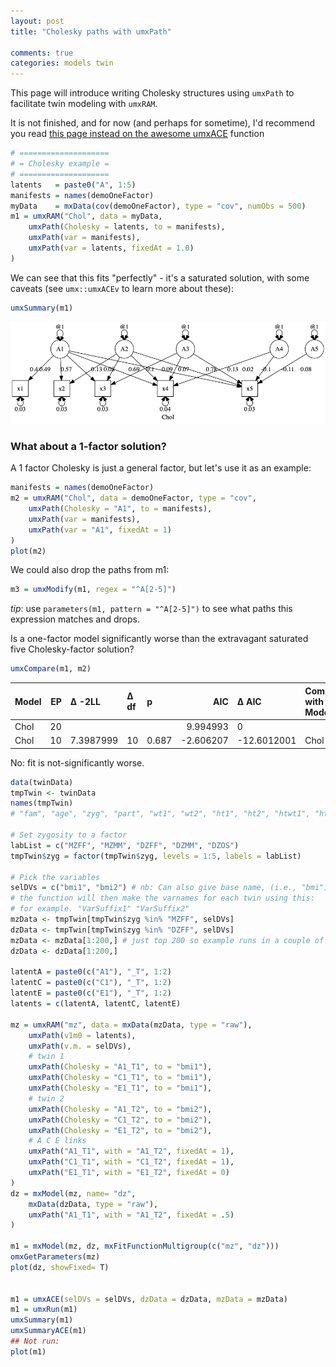 ```yaml
---
layout: post
title: "Cholesky paths with umxPath"

comments: true
categories: models twin
---
```


<style>
img{
	float: none;
}
</style>

This page will introduce writing Cholesky structures using `umxPath` to facilitate twin modeling with `umxRAM`.

It is not finished, and for now (and perhaps for sometime), I'd recommend you read [this page instead on the awesome umxACE](/models/twin/1980/06/10/twin-umxACE.html) function

```r
# ====================
# = Cholesky example =
# ====================
latents   = paste0("A", 1:5)
manifests = names(demoOneFactor)
myData    = mxData(cov(demoOneFactor), type = "cov", numObs = 500)
m1 = umxRAM("Chol", data = myData,
	umxPath(Cholesky = latents, to = manifests),
	umxPath(var = manifests),
	umxPath(var = latents, fixedAt = 1.0)
)
```

We can see that this fits "perfectly" - it's a saturated solution, with some caveats (see `umx::umxACEv` to learn more about these):

```r
umxSummary(m1)

```

![Chol model](/media/umxPath/Chol.png)


### What about a 1-factor solution?

A 1 factor Cholesky is just a general factor, but let's use it as an example:

```r
manifests = names(demoOneFactor)
m2 = umxRAM("Chol", data = demoOneFactor, type = "cov",
	umxPath(Cholesky = "A1", to = manifests),
	umxPath(var = manifests),
	umxPath(var = "A1", fixedAt = 1)
)
plot(m2)

```

We could also drop the paths from m1:

```r
m3 = umxModify(m1, regex = "^A[2-5]")

```

*tip*: use `parameters(m1, pattern = "^A[2-5]")` to see what paths this expression matches and drops.

Is a one-factor model significantly worse than the extravagant saturated five Cholesky-factor solution?

```r
umxCompare(m1, m2)
```

|Model | EP|Δ -2LL    |Δ df |p     |       AIC|Δ AIC       |Compare with Model |
|:-----|--:|:---------|:----|:-----|---------:|:-----------|:------------------|
|Chol  | 20|          |     |      |  9.994993|0           |                   |
|Chol  | 10|7.3987999 |10   |0.687 | -2.606207|-12.6012001 |Chol               |

No: fit is not-significantly worse.




```r
data(twinData)
tmpTwin <- twinData
names(tmpTwin)
# "fam", "age", "zyg", "part", "wt1", "wt2", "ht1", "ht2", "htwt1", "htwt2", "bmi1", "bmi2"

# Set zygosity to a factor
labList = c("MZFF", "MZMM", "DZFF", "DZMM", "DZOS")
tmpTwin$zyg = factor(tmpTwin$zyg, levels = 1:5, labels = labList)

# Pick the variables
selDVs = c("bmi1", "bmi2") # nb: Can also give base name, (i.e., "bmi") AND set suffix.
# the function will then make the varnames for each twin using this:
# for example. "VarSuffix1" "VarSuffix2"
mzData <- tmpTwin[tmpTwin$zyg %in% "MZFF", selDVs]
dzData <- tmpTwin[tmpTwin$zyg %in% "DZFF", selDVs]
mzData <- mzData[1:200,] # just top 200 so example runs in a couple of secs
dzData <- dzData[1:200,]

latentA = paste0(c("A1"), "_T", 1:2)
latentC = paste0(c("C1"), "_T", 1:2)
latentE = paste0(c("E1"), "_T", 1:2)
latents = c(latentA, latentC, latentE)

mz = umxRAM("mz", data = mxData(mzData, type = "raw"),
	umxPath(v1m0 = latents),
	umxPath(v.m. = selDVs),
	# twin 1
	umxPath(Cholesky = "A1_T1", to = "bmi1"),
	umxPath(Cholesky = "C1_T1", to = "bmi1"),
	umxPath(Cholesky = "E1_T1", to = "bmi1"),
	# twin 2
	umxPath(Cholesky = "A1_T2", to = "bmi2"),
	umxPath(Cholesky = "C1_T2", to = "bmi2"),
	umxPath(Cholesky = "E1_T2", to = "bmi2"),
	# A C E links
	umxPath("A1_T1", with = "A1_T2", fixedAt = 1),
	umxPath("C1_T1", with = "C1_T2", fixedAt = 1),
	umxPath("E1_T1", with = "E1_T2", fixedAt = 0)
)
dz = mxModel(mz, name= "dz",
	mxData(dzData, type = "raw"),
	umxPath("A1_T1", with = "A1_T2", fixedAt = .5)
)

m1 = mxModel(mz, dz, mxFitFunctionMultigroup(c("mz", "dz")))
omxGetParameters(mz)
plot(dz, showFixed= T)


m1 = umxACE(selDVs = selDVs, dzData = dzData, mzData = mzData)
m1 = umxRun(m1)
umxSummary(m1)
umxSummaryACE(m1)
## Not run: 
plot(m1)
```